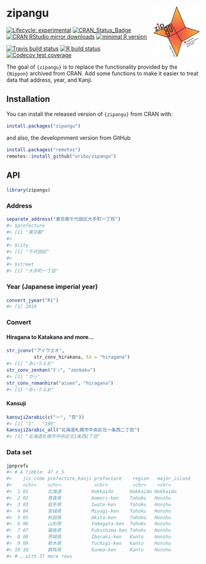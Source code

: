 
<!-- README.md is generated from README.Rmd. Please edit that file -->

# zipangu <img src="man/figures/logo.png" align="right" width="120px" />

<!-- badges: start -->

[![Lifecycle:
experimental](https://img.shields.io/badge/lifecycle-experimental-orange.svg)](https://www.tidyverse.org/lifecycle/#experimental)
[![CRAN\_Status\_Badge](http://www.r-pkg.org/badges/version/zipangu)](https://cran.r-project.org/package=zipangu)
[![CRAN RStudio mirror
downloads](http://cranlogs.r-pkg.org/badges/zipangu?color=FF5254)](https://cran.r-project.org/package=zipangu)
[![minimal R
version](https://img.shields.io/badge/R%3E%3D-3.2.0-blue.svg)](https://cran.r-project.org/)

[![Travis build
status](https://travis-ci.org/uribo/zipangu.svg?branch=master)](https://travis-ci.org/uribo/zipangu)
[![R build
status](https://github.com/uribo/zipangu/workflows/R-CMD-check/badge.svg)](https://github.com/uribo/zipangu)
[![Codecov test
coverage](https://codecov.io/gh/uribo/zipangu/branch/master/graph/badge.svg)](https://codecov.io/gh/uribo/zipangu?branch=master)
<!-- badges: end -->

The goal of `{zipangu}` is to replace the functionality provided by the
`{Nippon}` archived from CRAN. Add some functions to make it easier to
treat data that address, year, and Kanji.

## Installation

You can install the released version of `{zipangu}` from CRAN with:

``` r
install.packages("zipangu")
```

and also, the developmment version from GitHub

``` r
install.packages("remotes")
remotes::install_github("uribo/zipangu")
```

## API

``` r
library(zipangu)
```

### Address

``` r
separate_address("東京都千代田区大手町一丁目")
#> $prefecture
#> [1] "東京都"
#> 
#> $city
#> [1] "千代田区"
#> 
#> $street
#> [1] "大手町一丁目"
```

### Year (Japanese imperial year)

``` r
convert_jyear("R1")
#> [1] 2019
```

### Convert

#### Hiragana to Katakana and more…

``` r
str_jconv("アイウエオ", 
          str_conv_hirakana, to = "hiragana")
#> [1] "あいうえお"
str_conv_zenhan("ｶﾞｯ", "zenkaku")
#> [1] "ガッ"
str_conv_romanhira("aiueo", "hiragana")
#> [1] "あいうえお"
```

#### Kansuji

``` r
kansuji2arabic(c("一", "百"))
#> [1] "1"   "100"
kansuji2arabic_all("北海道札幌市中央区北一条西二丁目")
#> [1] "北海道札幌市中央区北1条西2丁目"
```

### Data set

``` r
jpnprefs
#> # A tibble: 47 x 5
#>    jis_code prefecture_kanji prefecture    region   major_island
#>    <chr>    <chr>            <chr>         <chr>    <chr>       
#>  1 01       北海道           Hokkaido      Hokkaido Hokkaido    
#>  2 02       青森県           Aomori-ken    Tohoku   Honshu      
#>  3 03       岩手県           Iwate-ken     Tohoku   Honshu      
#>  4 04       宮城県           Miyagi-ken    Tohoku   Honshu      
#>  5 05       秋田県           Akita-ken     Tohoku   Honshu      
#>  6 06       山形県           Yamagata-ken  Tohoku   Honshu      
#>  7 07       福島県           Fukushima-ken Tohoku   Honshu      
#>  8 08       茨城県           Ibaraki-ken   Kanto    Honshu      
#>  9 09       栃木県           Tochigi-ken   Kanto    Honshu      
#> 10 10       群馬県           Gunma-ken     Kanto    Honshu      
#> # … with 37 more rows
```
